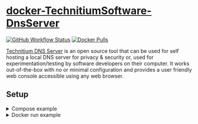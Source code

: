 # [docker-TechnitiumSoftware-DnsServer](https://github.com/Roxedus/docker-TS-DnsServer)

[![GitHub Workflow Status](https://img.shields.io/github/workflow/status/Roxedus/docker-ts-dnsserver/Build%20Image?style=flat?logo=github)](https://github.com/Roxedus/docker-ts-dnsserver/actions?query=workflow%3A%22Build+Image%22)
[![Docker Pulls](https://img.shields.io/docker/pulls/roxedus/ts-dnsserver?logo=docker)](https://hub.docker.com/r/roxedus/ts-dnsserver/)

[Technitium DNS Server](https://github.com/TechnitiumSoftware/DnsServer) is an open source tool that can be used for self hosting a local DNS server for privacy & security or, used for experimentation/testing by software developers on their computer. It works out-of-the-box with no or minimal configuration and provides a user friendly web console accessible using any web browser.

## Setup

<details>
  <summary>Compose example</summary>

```yml
  dnsserver:
    container_name: ts-dnsserver
    image: galihcupu/ts-dnsserver:latest
    ports:
      - 53:53/udp
      - 5380:5380
    volumes:
      - ${PWD}/ts-dnsserver:/config
    environment:
      - PUID=1000
      - PGID=1000
```

</details>
<details>
  <summary>Docker run example</summary>

```bash
docker run -p 53:53/udp -p 5380:5380 -v ${PWD}/ts-dnsserver:/config -e PUID=1000 -e PGID=1000 roxedus/ts-dnsserver:latest
```

</details>
